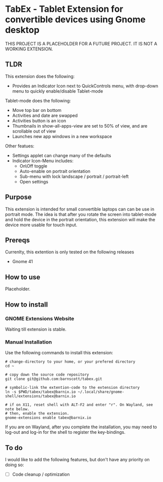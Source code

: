 # TabEx - Tablet Extension for convertible devices using Gnome desktop

THIS PROJECT IS A PLACEHOLDER FOR A FUTURE PROJECT.
IT IS NOT A WORKING EXTENSION.

## TLDR
This extension does the following:

- Provides an Indicator Icon next to QuickControls menu, with drop-down menu to quickly enable/disable Tablet-mode

Tablet-mode does the following:
- Move top bar on bottom
- Activities and date are swapped
- Activities button is an icon
- Thumbnails in show-all-apps-view are set to 50% of view, and are scrollable out of view
- Launches new app windows in a new workspace

Other featues:
- Settings applet can change many of the defaults
- Indicator Icon-Menu includes:
  - On\Off toggle
  - Auto-enable on portrait orientation
  - Sub-menu with lock landscape / portrait / portrait-left
  - Open settings

## Purpose

This extension is intended for small convertible laptops can can be use in portrait mode. The idea is that after you rotate the screen into tablet-mode and hold the device in the portrait orientation, this extension will make the device more usable for touch input.

## Prereqs

Currenlty, this extention is only tested on the following releases

- Gnome 41

## How to use

Placeholder.

## How to install

### GNOME Extensions Website

Waiting till extension is stable.

### Manual Installation

Use the following commands to install this extension:

```
# change-directory to your home, or your prefered directory
cd ~ 

# copy down the source code repository
git clone git@github.com:barnscott/tabex.git

# symbolic-link the extention-code to the extension directory
ln -s $PWD/tabex/tabex@barnix.io ~/.local/share/gnome-shell/extensions/tabex@barnix.io

# if on X11, reset shell with ALT-F2 and enter "r". On Wayland, see note below.
# then, enable the extension. 
gnome-extensions enable tabex@barnix.io
```
If you are on Wayland, after you complete the  installation, you may need to log-out and log-in for the shell to register the key-bindings.

## To do

I would like to add the following features, but don't have any priority on doing so:

- [ ] Code cleanup / optimization
  